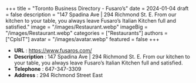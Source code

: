 +++
title = "Toronto Business Directory - Fusaro’s"
date = 2024-01-04
draft = false
description = "147 Spadina Ave | 294 Richmond St. E. From our kitchen to your table, you always leave Fusaro’s Italian Kitchen full and satisfied."
image = "/images/Restaurant.webp"
imageBig = "/images/Restaurant.webp"
categories = ["Restaurants"]
authors = ["CplsIT"]
avatar = "/images/avatar.webp"
featured = false
+++


* **URL** :  https://www.fusaros.com/
* **Description** : 147 Spadina Ave | 294 Richmond St. E. From our kitchen to your table, you always leave Fusaro’s Italian Kitchen full and satisfied.
* **Telephone** : 647-347-3309
* **Address** : 294 Richmond Street East